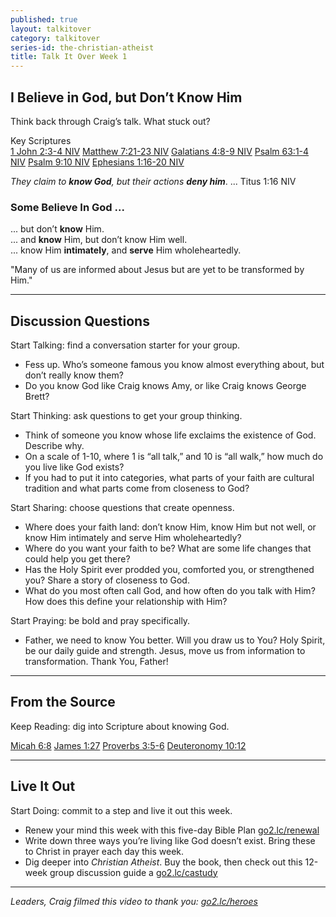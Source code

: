 ```yaml
---
published: true
layout: talkitover
category: talkitover
series-id: the-christian-atheist
title: Talk It Over Week 1
---
```


## I Believe in God, but Don’t Know Him
<p class="lead">Think back through Craig’s talk. What stuck out?</p> 

Key Scriptures  
[1 John 2:3-4 NIV](https://www.bible.com/bible/111/1jo.2.3-4.niv) [Matthew 7:21-23 NIV](https://www.bible.com/bible/111/mat.7.21-23.niv) [Galatians 4:8-9 NIV](https://www.bible.com/bible/111/gal.4.8-9.niv) [Psalm 63:1-4 NIV](https://www.bible.com/bible/111/psa.63.1-4.niv) [Psalm 9:10 NIV](https://www.bible.com/bible/111/psa.9.10.niv) [Ephesians 1:16-20 NIV](https://www.bible.com/bible/111/eph.1.16-20.niv)

_They claim to **know God**, but their actions **deny him**_. ... Titus 1:16 NIV

### Some Believe In God ...

... but don’t **know** Him.  
... and **know** Him, but don’t know Him well.  
... know Him **intimately**, and **serve** Him wholeheartedly.  

"Many of us are informed about Jesus but are yet to be transformed by Him."

* * *

## Discussion Questions
<p class="lead">Start Talking: find a conversation starter for your group.</p> 

* Fess up. Who’s someone famous you know almost everything about, but don’t really know them?
* Do you know God like Craig knows Amy, or like Craig knows George Brett?

<p class="lead">Start Thinking: ask questions to get your group thinking.</p> 

* Think of someone you know whose life exclaims the existence of God. Describe why.
* On a scale of 1-10, where 1 is “all talk,” and 10 is “all walk,” how much do you live like God exists?
* If you had to put it into categories, what parts of your faith are cultural tradition and what parts come from closeness to God? 

<p class="lead">Start Sharing: choose questions that create openness.</p> 

* Where does your faith land: don’t know Him, know Him but not well, or know Him intimately and serve Him wholeheartedly?
* Where do you want your faith to be? What are some life changes that could help you get there?
* Has the Holy Spirit ever prodded you, comforted you, or strengthened you? Share a story of closeness to God.
* What do you most often call God, and how often do you talk with Him? How does this define your relationship with Him?

<p class="lead">Start Praying: be bold and pray specifically.</p> 

* Father, we need to know You better. Will you draw us to You? Holy Spirit, be our daily guide and strength. Jesus, move us from information to transformation. Thank You, Father!

* * *

## From the Source
<p class="lead">Keep Reading: dig into Scripture about knowing God.</p>

[Micah 6:8](https://www.bible.com/bible/111/mic.6.8.niv) [James 1:27](https://www.bible.com/bible/111/jam.1.27.niv) [Proverbs 3:5-6](https://www.bible.com/bible/111/pro.3.5-6.niv) [Deuteronomy 10:12](https://www.bible.com/bible/111/deu.10.12.niv)

* * *

## Live It Out
<p class="lead">Start Doing: commit to a step and live it out this week.</p>

* Renew your mind this week with this five-day Bible Plan [go2.lc/renewal](renewal)
* Write down three ways you’re living like God doesn’t exist. Bring these to Christ in prayer each day this week.
* Dig deeper into _Christian Atheist_. Buy the book, then check out this 12-week group discussion guide a [go2.lc/castudy](castudy)

* * *

_Leaders, Craig filmed this video to thank you: [go2.lc/heroes](http://leaders.lifechurch.tv/you-are-the-heroes/)_
